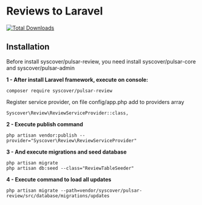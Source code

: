 # Reviews to Laravel

[![Total Downloads](https://poser.pugx.org/syscover/pulsar-review/downloads)](https://packagist.org/packages/syscover/pulsar-review)

## Installation

Before install syscover/pulsar-review, you need install syscover/pulsar-core and syscover/pulsar-admin

**1 - After install Laravel framework, execute on console:**
```
composer require syscover/pulsar-review
```

Register service provider, on file config/app.php add to providers array
```
Syscover\Review\ReviewServiceProvider::class,
```

**2 - Execute publish command**
```
php artisan vendor:publish --provider="Syscover\Review\ReviewServiceProvider"
```

**3 - And execute migrations and seed database**
```
php artisan migrate
php artisan db:seed --class="ReviewTableSeeder"
```

**4 - Execute command to load all updates**
```
php artisan migrate --path=vendor/syscover/pulsar-review/src/database/migrations/updates
```
